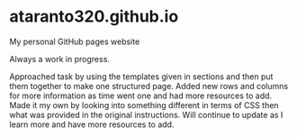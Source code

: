 # ataranto320.github.io
My personal GitHub pages website

Always a work in progress.

Approached task by using the templates given in sections and then put them together to make one structured page. Added new rows and columns for more information as time went one and had more resources to add. Made it my own by looking into something different in terms of CSS then what was provided in the original instructions. Will continue to update as I learn more and have more resources to add. 